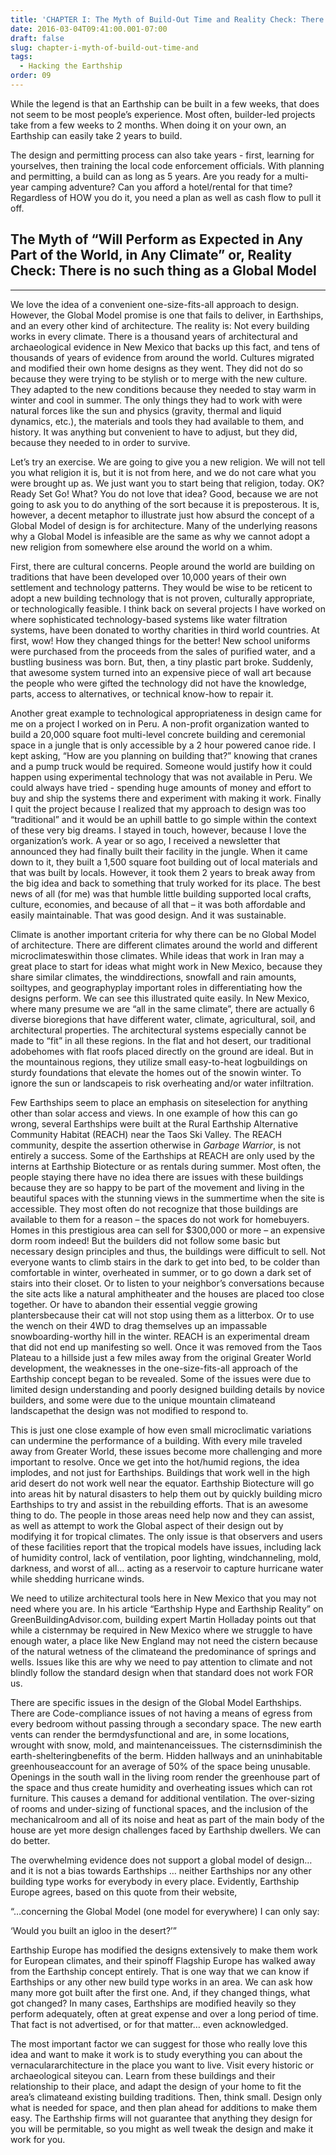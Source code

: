 ```yaml
---
title: 'CHAPTER I: The Myth of Build-Out Time and Reality Check: There is no such thing as a Global Model '
date: 2016-03-04T09:41:00.001-07:00
draft: false
slug: chapter-i-myth-of-build-out-time-and
tags:
  - Hacking the Earthship
order: 09
---
```


While the legend is that an Earthship can be built in a few weeks, that does not seem to be most people’s experience. Most often, builder-led projects take from a few weeks to 2 months. When doing it on your own, an Earthship can easily take 2 years to build. 



The design and permitting process can also take years - first, learning for yourselves, then training the local code enforcement officials. With planning and permitting, a build can as long as 5 years. Are you ready for a multi-year camping adventure? Can you afford a hotel/rental for that time? Regardless of HOW you do it, you need a plan as well as cash flow to pull it off.



## The Myth of “Will Perform as Expected in Any Part of the World, in Any Climate” or, Reality Check: There is no such thing as a Global Model
-----------------------------------------------------------------------------------------------------------------------------------------------------------------------------

We love the idea of a convenient one-size-fits-all approach to design. However, the Global Model promise is one that fails to deliver, in Earthships, and an every other kind of architecture. The reality is: Not every building works in every climate. There is a thousand years of architectural and archaeological evidence in New Mexico that backs up this fact, and tens of thousands of years of evidence from around the world. Cultures migrated and modified their own home designs as they went. They did not do so because they were trying to be stylish or to merge with the new culture. They adapted to the new conditions because they needed to stay warm in winter and cool in summer. The only things they had to work with were natural forces like the sun and physics (gravity, thermal and liquid dynamics, etc.), the materials and tools they had available to them, and history. It was anything but convenient to have to adjust, but they did, because they needed to in order to survive. 



Let’s try an exercise. We are going to give you a new religion. We will not tell you what religion it is, but it is not from here, and we do not care what you were brought up as. We just want you to start being that religion, today. OK? Ready Set Go! What? You do not love that idea? Good, because we are not going to ask you to do anything of the sort because it is preposterous. It is, however, a decent metaphor to illustrate just how absurd the concept of a Global Model of design is for architecture. Many of the underlying reasons why a Global Model is infeasible are the same as why we cannot adopt a new religion from somewhere else around the world on a whim. 



First, there are cultural concerns. People around the world are building on traditions that have been developed over 10,000 years of their own settlement and technology patterns. They would be wise to be reticent to adopt a new building technology that is not proven, culturally appropriate, or technologically feasible. I think back on several projects I have worked on where sophisticated technology-based systems like water filtration systems, have been donated to worthy charities in third world countries. At first, wow! How they changed things for the better! New school uniforms were purchased from the proceeds from the sales of purified water, and a bustling business was born. But, then, a tiny plastic part broke. Suddenly, that awesome system turned into an expensive piece of wall art because the people who were gifted the technology did not have the knowledge, parts, access to alternatives, or technical know-how to repair it. 



Another great example to technological appropriateness in design came for me on a project I worked on in Peru. A non-profit organization wanted to build a 20,000 square foot multi-level concrete building and ceremonial space in a jungle that is only accessible by a 2 hour powered canoe ride. I kept asking, “How are you planning on building that?” knowing that cranes and a pump truck would be required. Someone would justify how it could happen using experimental technology that was not available in Peru. We could always have tried - spending huge amounts of money and effort to buy and ship the systems there and experiment with making it work. Finally I quit the project because I realized that my approach to design was too “traditional” and it would be an uphill battle to go simple within the context of these very big dreams. I stayed in touch, however, because I love the organization’s work. A year or so ago, I received a newsletter that announced they had finally built their facility in the jungle. When it came down to it, they built a 1,500 square foot building out of local materials and that was built by locals. However, it took them 2 years to break away from the big idea and back to something that truly worked for its place. The best news of all (for me) was that humble little building supported local crafts, culture, economies, and because of all that – it was both affordable and easily maintainable. That was good design. And it was sustainable.



Climate is another important criteria for why there can be no Global Model of architecture. There are different climates around the world and different microclimateswithin those climates. While ideas that work in Iran may a great place to start for ideas what might work in New Mexico, because they share similar climates, the winddirections, snowfall and rain amounts, soiltypes, and geographyplay important roles in differentiating how the designs perform. We can see this illustrated quite easily. In New Mexico, where many presume we are “all in the same climate”, there are actually 6 diverse bioregions that have different water, climate, agricultural, soil, and architectural properties. The architectural systems especially cannot be made to “fit” in all these regions. In the flat and hot desert, our traditional adobehomes with flat roofs placed directly on the ground are ideal. But in the mountainous regions, they utilize small easy-to-heat logbuildings on sturdy foundations that elevate the homes out of the snowin winter. To ignore the sun or landscapeis to risk overheating and/or water infiltration.



Few Earthships seem to place an emphasis on siteselection for anything other than solar access and views. In one example of how this can go wrong, several Earthships were built at the Rural Earthship Alternative Community Habitat (REACH) near the Taos Ski Valley. The REACH community, despite the assertion otherwise in _Garbage Warrior_, is not entirely a success. Some of the Earthships at REACH are only used by the interns at Earthship Biotecture or as rentals during summer. Most often, the people staying there have no idea there are issues with these buildings because they are so happy to be part of the movement and living in the beautiful spaces with the stunning views in the summertime when the site is accessible. They most often do not recognize that those buildings are available to them for a reason – the spaces do not work for homebuyers. Homes in this prestigious area can sell for $300,000 or more – an expensive dorm room indeed! But the builders did not follow some basic but necessary design principles and thus, the buildings were difficult to sell. Not everyone wants to climb stairs in the dark to get into bed, to be colder than comfortable in winter, overheated in summer, or to go down a dark set of stairs into their closet. Or to listen to your neighbor’s conversations because the site acts like a natural amphitheater and the houses are placed too close together. Or have to abandon their essential veggie growing plantersbecause their cat will not stop using them as a litterbox. Or to use the wench on their 4WD to drag themselves up an impassable snowboarding-worthy hill in the winter. REACH is an experimental dream that did not end up manifesting so well. Once it was removed from the Taos Plateau to a hillside just a few miles away from the original Greater World development, the weaknesses in the one-size-fits-all approach of the Earthship concept began to be revealed. Some of the issues were due to limited design understanding and poorly designed building details by novice builders, and some were due to the unique mountain climateand landscapethat the design was not modified to respond to.



This is just one close example of how even small microclimatic variations can undermine the performance of a building. With every mile traveled away from Greater World, these issues become more challenging and more important to resolve. Once we get into the hot/humid regions, the idea implodes, and not just for Earthships. Buildings that work well in the high arid desert do not work well near the equator. Earthship Biotecture will go into areas hit by natural disasters to help them out by quickly building micro Earthships to try and assist in the rebuilding efforts. That is an awesome thing to do. The people in those areas need help now and they can assist, as well as attempt to work the Global aspect of their design out by modifying it for tropical climates. The only issue is that observers and users of these facilities report that the tropical models have issues, including lack of humidity control, lack of ventilation, poor lighting, windchanneling, mold, darkness, and worst of all… acting as a reservoir to capture hurricane water while shedding hurricane winds.



We need to utilize architectural tools here in New Mexico that you may not need where you are. In his article “Earthship Hype and Earthship Reality” on GreenBuildingAdvisor.com, building expert Martin Holladay points out that while a cisternmay be required in New Mexico where we struggle to have enough water, a place like New England may not need the cistern because of the natural wetness of the climateand the predominance of springs and wells. Issues like this are why we need to pay attention to climate and not blindly follow the standard design when that standard does not work FOR us.



There are specific issues in the design of the Global Model Earthships. There are Code-compliance issues of not having a means of egress from every bedroom without passing through a secondary space. The new earth vents can render the bermdysfunctional and are, in some locations, wrought with snow, mold, and maintenanceissues. The cisternsdiminish the earth-shelteringbenefits of the berm. Hidden hallways and an uninhabitable greenhouseaccount for an average of 50% of the space being unusable. Openings in the south wall in the living room render the greenhouse part of the space and thus create humidity and overheating issues which can rot furniture. This causes a demand for additional ventilation. The over-sizing of rooms and under-sizing of functional spaces, and the inclusion of the mechanicalroom and all of its noise and heat as part of the main body of the house are yet more design challenges faced by Earthship dwellers. We can do better.



The overwhelming evidence does not support a global model of design… and it is not a bias towards Earthships … neither Earthships nor any other building type works for everybody in every place. Evidently, Earthship Europe agrees, based on this quote from their website,

“…concerning the Global Model (one model for everywhere) I can only say:

‘Would you built an igloo in the desert?’”

Earthship Europe has modified the designs extensively to make them work for European climates, and their spinoff Flagship Europe has walked away from the Earthship concept entirely. That is one way that we can know if Earthships or any other new build type works in an area. We can ask how many more got built after the first one. And, if they changed things, what got changed? In many cases, Earthships are modified heavily so they perform adequately, often at great expense and over a long period of time. That fact is not advertised, or for that matter… even acknowledged. 



The most important factor we can suggest for those who really love this idea and want to make it work is to study everything you can about the vernaculararchitecture in the place you want to live. Visit every historic or archaeological siteyou can. Learn from these buildings and their relationship to their place, and adapt the design of your home to fit the area’s climateand existing building traditions. Then, think small. Design only what is needed for space, and then plan ahead for additions to make them easy. The Earthship firms will not guarantee that anything they design for you will be permitable, so you might as well tweak the design and make it work for you.
